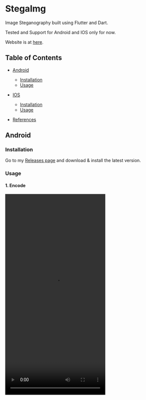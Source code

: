 # StegaImg

Image Steganography built using Flutter and Dart.

Tested and Support for Android and IOS only for now. 

Website is at [here](https://sathviktn.github.io/StegaImg/).

## Table of Contents

- [Android](#android)
  - [Installation](#installation)
  - [Usage](#usage)

- [IOS](#ios)
  - [Installation](#installation-1)
  - [Usage](#usage-1)

- [References](#references)

## Android

### Installation

Go to my [Releases page](https://github.com/SathvikTn/StegaImg/releases) and download & install the latest version.

### Usage

#### 1. Encode

<video src="https://user-images.githubusercontent.com/43294216/176707711-5e22507b-4c98-42f7-b431-5e2cd6b0f198.mp4" controls="controls" style="height: 640px; width:320px;"/>

[Android-Encode](https://user-images.githubusercontent.com/43294216/176707711-5e22507b-4c98-42f7-b431-5e2cd6b0f198.mp4)

#### 2. Decode

[Android-Decode](https://user-images.githubusercontent.com/43294216/176707775-0964a4b8-be21-4685-9e5e-7daa8ad9c131.mp4)

## IOS

### Installation

Note: You need a system running mac os and Xcode and flutter installed in it.

To install Xcode (only in macos): 
- Download the latest version from [Apple developer website](https://developer.apple.com/download/all/?q=Xcode) (Preferred) 
or
- Download it from App Store directly.

To install Flutter in macos: 
- Follow steps provided in [Flutter macos doc](https://docs.flutter.dev/get-started/install/macos).

Step 1: Clone this repo to your mac.

Step 2: In Xcode, open Runner.xcworkspace present in StegaImg/stegaimg/ios folder. More info on [Flutter dev doc](https://docs.flutter.dev/deployment/ios#review-xcode-project-settings)

Step 3: Connect your iphone or ipad to the mac system.

Step 4: In Xcode, Select scheme and make sure your device is visible and selected.

Step 5: In Xcode, head over to Product – Scheme – Edit Scheme. Select "Run" from left menu bar and Under "Info", set "Build Configuration" from Debug to Release and uncheck "Debug executable" and finally press the play button to run the app. More on [this](https://pinkstone.co.uk/deploying-your-app-from-xcode-to-a-device-with-release-build-configuration/).

Step 6: Make sure to allow permissions to install. You will encounter an error states "Untrusted Developer, Your device management settings does not allow using an app from ME on this iPhone. You can allow using these apps in Settings". To resolve this, (for iOS 15.2) Settings > General > VPN & Device Management > select the profile to trust. More on [this](https://developer.apple.com/forums/thread/660288).

Step 7: Try to re-run the app again from Xcode and Done.

### Usage

#### 1. Permissions

[IOS-Permissions](https://user-images.githubusercontent.com/43294216/176703937-f03b576d-03f7-4856-a603-8985ccf3325f.mp4)

#### 2. Encode

[IOS-Encode](https://user-images.githubusercontent.com/43294216/176704125-52b69830-720c-4098-aa60-059e81a02ef2.mp4)

#### 3. Decode

[IOS-Decode](https://user-images.githubusercontent.com/43294216/176704260-d14b4cf6-a775-4924-b1e6-dad63b52bdfb.mp4)

## References

- [Photochat](https://github.com/tianhaoz95/photochat)

- [IOS Deployment](https://docs.flutter.dev/deployment/ios)

- More about [running app](https://developer.apple.com/documentation/xcode/running-your-app-in-the-simulator-or-on-a-device) and [schemes](https://help.apple.com/xcode/mac/current/#/dev0bee46f46)

